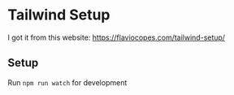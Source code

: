 # Tailwind Setup
I got it from this website: https://flaviocopes.com/tailwind-setup/



## Setup
Run `npm run watch` for development